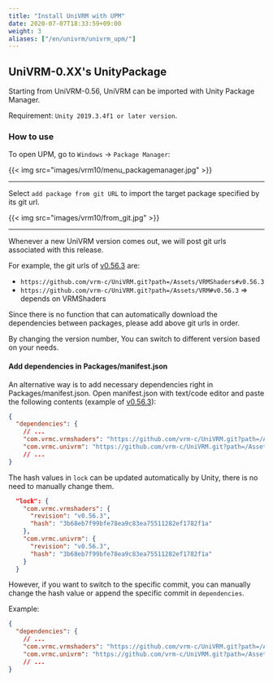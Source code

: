 ```yaml
---
title: "Install UniVRM with UPM"
date: 2020-07-07T18:33:59+09:00
weight: 3
aliases: ["/en/univrm/univrm_upm/"]
---
```


## UniVRM-0.XX's UnityPackage

Starting from UniVRM-0.56, UniVRM can be imported with Unity Package Manager.

Requirement: `Unity 2019.3.4f1 or later version`.

### How to use

To open UPM, go to `Windows` -> `Package Manager`:

{{< img src="images/vrm10/menu_packagemanager.jpg" >}}
<hr>

Select `add package from git URL` to import the target package specified by its git url.

{{< img src="images/vrm10/from_git.jpg" >}}
<hr>

Whenever a new UniVRM version comes out, we will post git urls associated with this release. 

For example, the git urls of [v0.56.3](https://github.com/vrm-c/UniVRM/releases/tag/v0.56.3) are:

* `https://github.com/vrm-c/UniVRM.git?path=/Assets/VRMShaders#v0.56.3`
* `https://github.com/vrm-c/UniVRM.git?path=/Assets/VRM#v0.56.3` => depends on VRMShaders

Since there is no function that can automatically download the dependencies between packages, please add above git urls in order.

By changing the version number, You can switch to different version based on your needs.

#### Add dependencies in Packages/manifest.json

An alternative way is to add necessary dependencies right in Packages/manifest.json. 
Open manifest.json with text/code editor and paste the following contents (example of [v0.56.3](https://github.com/vrm-c/UniVRM/releases/tag/v0.56.3)):

```json
{
  "dependencies": {
    // ...
    "com.vrmc.vrmshaders": "https://github.com/vrm-c/UniVRM.git?path=/Assets/VRMShaders#v0.56.3",
    "com.vrmc.univrm": "https://github.com/vrm-c/UniVRM.git?path=/Assets/VRM#v0.56.3",
    // ...
}
```

The hash values in `lock` can be updated automatically by Unity, there is no need to manually change them.

```json
  "lock": {
    "com.vrmc.vrmshaders": {
      "revision": "v0.56.3",
      "hash": "3b68eb7f99bfe78ea9c83ea75511282ef1782f1a"
    },
    "com.vrmc.univrm": {
      "revision": "v0.56.3",
      "hash": "3b68eb7f99bfe78ea9c83ea75511282ef1782f1a"
    }
  }
```

However, if you want to switch to the specific commit, you can manually change the hash value or append the specific commit in `dependencies`.

Example:

```json
{
  "dependencies": {
    // ...
    "com.vrmc.vrmshaders": "https://github.com/vrm-c/UniVRM.git?path=/Assets/VRMShaders#155acf354735288db0335878179f483901541851",
    "com.vrmc.univrm": "https://github.com/vrm-c/UniVRM.git?path=/Assets/VRM#155acf354735288db0335878179f483901541851",
    // ...
}
```



